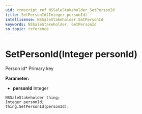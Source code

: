 ```yaml
---
uid: crmscript_ref_NSSaleStakeholder_SetPersonId
title: SetPersonId(Integer personId)
intellisense: NSSaleStakeholder.SetPersonId
keywords: NSSaleStakeholder, GetPersonId
so.topic: reference
---
```


# SetPersonId(Integer personId)

Person id* Primary key

**Parameter:** 
* **personId** Integer

```crmscript
NSSaleStakeholder thing;
Integer personId;
thing.SetPersonId(personId);
```

